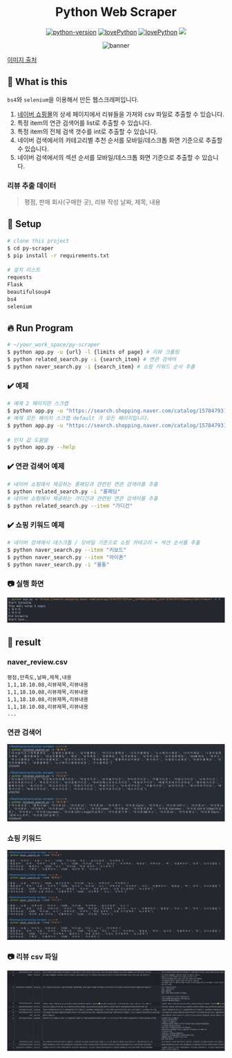 <h1 align="center">
    Python Web Scraper
</h1>

<p align="center">
    <a href="https://img.shields.io">
        <img alt="python-version" src="https://img.shields.io/badge/python%20version-3.8.2-blue"></a>
    <a href="https://img.shields.io">
        <img alt="lovePython" src="https://img.shields.io/badge/love%20python%3F-yes%20%F0%9F%94%A5-%23FFE873"></a>
    <a href="https://img.shields.io">
        <img alt="lovePython" src="https://img.shields.io/badge/flake8-pass-%23306998"></a>
    <a href="https://hits.seeyoufarm.com"><img src="https://hits.seeyoufarm.com/api/count/incr/badge.svg?url=https%3A%2F%2Fgithub.com%2FMinsoo-web%2Fpy-scraper&count_bg=%233D6BC8&title_bg=%23555555&icon=&icon_color=%23E7E7E7&title=today&edge_flat=false"/></a>
</p>

<p align="center">
    <img alt="banner" src="https://d33wubrfki0l68.cloudfront.net/2d12446f148533a20e1d9271da57012ca4c27766/69e14/blog/selenium-python/header_selenium_python_hu858c713577cea0e612703bbde5071118_85692_825x0_resize_catmullrom_2.png" />
</p>

[이미지 출처](https://www.scrapingbee.com/blog/selenium-python/)

## 🚀 What is this

`bs4`와 `selenium`을 이용해서 만든 웹스크레퍼입니다.

1. [네이버 쇼핑몰](https://shopping.naver.com/)의 상세 페이지에서 리뷰들을 가져와 csv 파일로 추출할 수 있습니다.
2. 특정 item의 연관 검색어를 list로 추출할 수 있습니다.
3. 특정 item의 전체 검색 갯수를 int로 추출할 수 있습니다.
4. 네이버 검색에서의 카테고리별 추천 순서를 모바일/데스크톱 화면 기준으로 추출할 수 있습니다.
5. 네이버 검색에서의 섹션 순서를 모바일/데스크톱 화면 기준으로 추출할 수 있습니다.

### 리뷰 추출 데이터

> 평점, 판매 회사(구매한 곳), 리뷰 작성 날짜, 제목, 내용

## 🍿 Setup

```bash
# clone this project
$ cd py-scraper
$ pip install -r requirements.txt

# 설치 리스트
requests
Flask
beautifulsoup4
bs4
selenium
```

## 🔥 Run Program

```bash
# ~/your_work_space/py-scraper
$ python app.py -u {url} -l {limits of page} # 리뷰 크롤링
$ python related_search.py -i {search_item} # 연관 검색어
$ python naver_search.py -i {search_item} # 쇼핑 키워드 순서 추출
```

### ✔️ 예제

```bash
# 예제 2 페이지만 스크랩
$ python app.py -u "https://search.shopping.naver.com/catalog/15784793132?cat_id=50002334&nv_mid=15784793132&query=jbl+free+x" -l 2
# 예제 모든 페이지 스크랩 default 가 모든 페이지입니다.
$ python app.py -u "https://search.shopping.naver.com/catalog/15784793132?cat_id=50002334&nv_mid=15784793132&query=jbl+free+x"

# 인자 값 도움말
$ python app.py --help
```

### ✔️ 연관 검색어 예제

```bash
# 네이버 쇼핑에서 제공하는 롱패딩과 관련된 연관 검색어를 추출
$ python related_search.py -i "롱패딩"
# 네이버 쇼핑에서 제공하는 가디건과 관련된 연관 검색어를 추출
$ python related_search.py --item "가디건"
```

### ✔️ 쇼핑 키워드 예제

```bash
# 네이버 검색에서 데스크톱 / 모바일 기준으로 쇼핑 카테고리 + 섹션 순서를 추출
$ python naver_search.py --item "키보드"
$ python naver_search.py --item "아이폰"
$ python naver_search.py -i "물통"
```

### 📷 실행 화면

![실행 화면](./images/run.png)

## 👀 result

### naver_review.csv

```csv
평점,만족도,날짜,제목,내용
1,1,18.10.08,리뷰제목,리뷰내용
1,1,18.10.08,리뷰제목,리뷰내용
1,1,18.10.08,리뷰제목,리뷰내용
1,1,18.10.08,리뷰제목,리뷰내용
...
```

### 연관 검색어

![실행 화면](./images/run2.png)

### 쇼핑 키워드

![실행 화면](./images/shop_keyword.png)

### 📷 리뷰 csv 파일

![결과 화면](./images/result.png)
